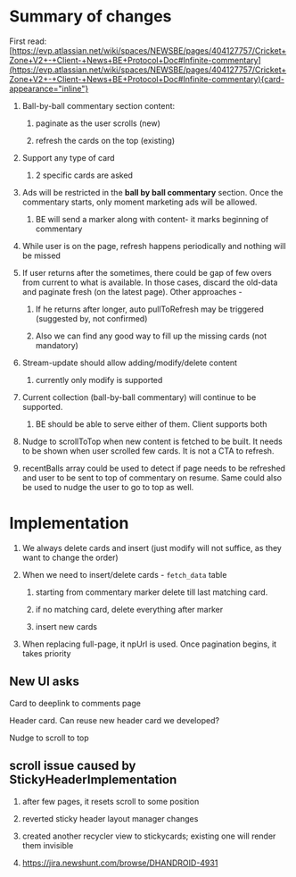 # Summary of changes

First read:
[https://evp.atlassian.net/wiki/spaces/NEWSBE/pages/404127757/Cricket+Zone+V2+-+Client-+News+BE+Protocol+Doc#Infinite-commentary](https://evp.atlassian.net/wiki/spaces/NEWSBE/pages/404127757/Cricket+Zone+V2+-+Client-+News+BE+Protocol+Doc#Infinite-commentary){card-appearance="inline"}

1.  Ball-by-ball commentary section content:

    1.  paginate as the user scrolls (new)

    2.  refresh the cards on the top (existing)

2.  Support any type of card

    1.  2 specific cards are asked

3.  Ads will be restricted in the **ball by ball commentary** section.
    Once the commentary starts, only moment marketing ads will be
    allowed.

    1.  BE will send a marker along with content- it marks beginning of
        commentary

4.  While user is on the page, refresh happens periodically and nothing
    will be missed

5.  If user returns after the sometimes, there could be gap of few overs
    from current to what is available. In those cases, discard the
    old-data and paginate fresh (on the latest page). Other approaches -

    1.  If he returns after longer, auto pullToRefresh may be triggered
        (suggested by, not confirmed)

    2.  Also we can find any good way to fill up the missing cards (not
        mandatory)

6.  Stream-update should allow adding/modify/delete content

    1.  currently only modify is supported

7.  Current collection (ball-by-ball commentary) will continue to be
    supported.

    1.  BE should be able to serve either of them. Client supports both

8.  Nudge to scrollToTop when new content is fetched to be built. It
    needs to be shown when user scrolled few cards. It is not a CTA to
    refresh.

9.  recentBalls array could be used to detect if page needs to be
    refreshed and user to be sent to top of commentary on resume. Same
    could also be used to nudge the user to go to top as well.

# Implementation

1.  We always delete cards and insert (just modify will not suffice, as
    they want to change the order)

2.  When we need to insert/delete cards - `fetch_data` table

    1.  starting from commentary marker delete till last matching card.

    2.  if no matching card, delete everything after marker

    3.  insert new cards

3.  When replacing full-page, it npUrl is used. Once pagination begins,
    it takes priority

## New UI asks

Card to deeplink to comments page

Header card. Can reuse new header card we developed?

Nudge to scroll to top

## scroll issue caused by StickyHeaderImplementation

1.  after few pages, it resets scroll to some position

2.  reverted sticky header layout manager changes

3.  created another recycler view to stickycards; existing one will
    render them invisible

4.  <https://jira.newshunt.com/browse/DHANDROID-4931>
